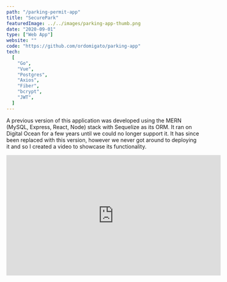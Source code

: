 ```yaml
---
path: "/parking-permit-app"
title: "SecurePark"
featuredImage: ../../images/parking-app-thumb.png
date: "2020-09-01"
type: ["Web App"]
website: ""
code: "https://github.com/ordomigato/parking-app"
tech:
  [
    "Go",
    "Vue",
    "Postgres",
    "Axios",
    "Fiber",
    "bcrypt",
    "JWT",
  ]
---
```


<div class="card notice">
<p>
A previous version of this application was developed using the MERN (MySQL, Express, React, Node) stack with Sequelize as its ORM. It ran on Digital Ocean for a few years until we could no longer support it. It has since been replaced with this version, however we never got around to deploying it and so I created a video to showcase its functionality.
</p>
</div>

<div class="center w-100">
<iframe width="560" height="315" src="https://www.youtube.com/embed/SCixTRwwc_g?si=0z4io4iKWx7B_x07" title="YouTube video player" frameborder="0" allow="accelerometer; autoplay; clipboard-write; encrypted-media; gyroscope; picture-in-picture; web-share" referrerpolicy="strict-origin-when-cross-origin" allowfullscreen></iframe>
</div>
